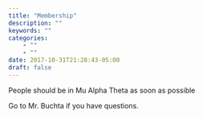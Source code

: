 ```yaml
---
title: "Membership"
description: ""
keywords: ""
categories: 
    - ""
    - ""
date: 2017-10-31T21:28:43-05:00
draft: false
---
```


People should be in Mu Alpha Theta as soon as possible

Go to Mr. Buchta if you have questions.